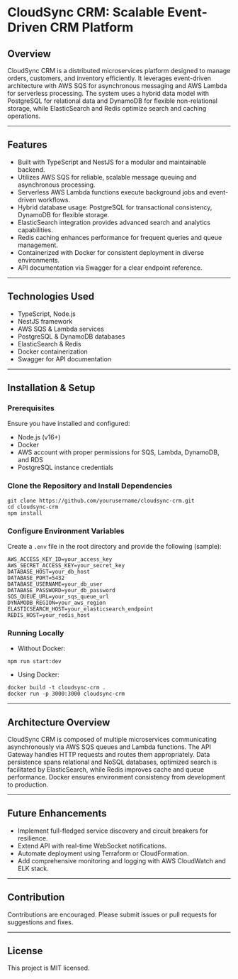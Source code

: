 # CloudSync CRM: Scalable Event-Driven CRM Platform

## Overview
CloudSync CRM is a distributed microservices platform designed to manage orders, customers, and inventory efficiently. It leverages event-driven architecture with AWS SQS for asynchronous messaging and AWS Lambda for serverless processing. The system uses a hybrid data model with PostgreSQL for relational data and DynamoDB for flexible non-relational storage, while ElasticSearch and Redis optimize search and caching operations.

---

## Features
- Built with TypeScript and NestJS for a modular and maintainable backend.
- Utilizes AWS SQS for reliable, scalable message queuing and asynchronous processing.
- Serverless AWS Lambda functions execute background jobs and event-driven workflows.
- Hybrid database usage: PostgreSQL for transactional consistency, DynamoDB for flexible storage.
- ElasticSearch integration provides advanced search and analytics capabilities.
- Redis caching enhances performance for frequent queries and queue management.
- Containerized with Docker for consistent deployment in diverse environments.
- API documentation via Swagger for a clear endpoint reference.

---

## Technologies Used
- TypeScript, Node.js
- NestJS framework
- AWS SQS & Lambda services
- PostgreSQL & DynamoDB databases
- ElasticSearch & Redis
- Docker containerization
- Swagger for API documentation

---

## Installation & Setup

### Prerequisites
Ensure you have installed and configured:
- Node.js (v16+)
- Docker
- AWS account with proper permissions for SQS, Lambda, DynamoDB, and RDS
- PostgreSQL instance credentials

### Clone the Repository and Install Dependencies
```
git clone https://github.com/yourusername/cloudsync-crm.git
cd cloudsync-crm
npm install
```
### Configure Environment Variables
Create a `.env` file in the root directory and provide the following (sample):
```
AWS_ACCESS_KEY_ID=your_access_key
AWS_SECRET_ACCESS_KEY=your_secret_key
DATABASE_HOST=your_db_host
DATABASE_PORT=5432
DATABASE_USERNAME=your_db_user
DATABASE_PASSWORD=your_db_password
SQS_QUEUE_URL=your_sqs_queue_url
DYNAMODB_REGION=your_aws_region
ELASTICSEARCH_HOST=your_elasticsearch_endpoint
REDIS_HOST=your_redis_host
```
### Running Locally
- Without Docker:
```
npm run start:dev
```
- Using Docker:
```
docker build -t cloudsync-crm .
docker run -p 3000:3000 cloudsync-crm
```
---

## Architecture Overview
CloudSync CRM is composed of multiple microservices communicating asynchronously via AWS SQS queues and Lambda functions. The API Gateway handles HTTP requests and routes them appropriately. Data persistence spans relational and NoSQL databases, optimized search is facilitated by ElasticSearch, while Redis improves cache and queue performance. Docker ensures environment consistency from development to production.

---

## Future Enhancements
- Implement full-fledged service discovery and circuit breakers for resilience.
- Extend API with real-time WebSocket notifications.
- Automate deployment using Terraform or CloudFormation.
- Add comprehensive monitoring and logging with AWS CloudWatch and ELK stack.

---

## Contribution
Contributions are encouraged. Please submit issues or pull requests for suggestions and fixes.

---

## License
This project is MIT licensed.

